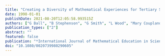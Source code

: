 ```yaml
---
title: "Creating a Diversity of Mathematical Experiences for Tertiary Students"
date: 1998-01-01
publishDate: 2021-08-20T12:05:58.993515Z
authors: ["G Ball", "B Stephenson", "G Smith", "L Wood", "Mary Coupland", "K Crawford"]
publication_types: ["2"]
abstract: ""
featured: false
publication: "*International Journal of Mathematical Education in Science and Technology 29 łdots*"
doi: "10.1080/0020739980290605"
---
```


